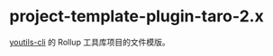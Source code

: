 # project-template-plugin-taro-2.x

[youtils-cli](https://github.com/lexmin0412/youtils-cli) 的 Rollup 工具库项目的文件模版。
